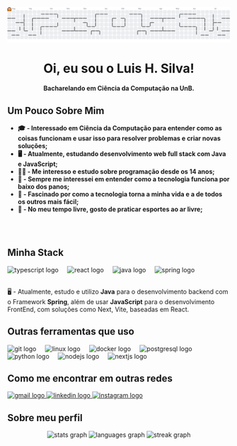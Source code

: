 <!-- <div align="center">
<h1>Hi there! </h1>
</div>
<strong>

- <a href="https://isc-tools.vercel.app/">ISCTools</a> / <a href="https://github.com/LuisHenriqueDaSilv/ISCTools">Repo ISCTools</a>
- <a href="https://github.com/LuisHenriqueDaSilv/BeecrowdSolutions-C">BeecrowdSolutions-C</a>
- <a href="https://github.com/LuisHenriqueDaSilv/BeecrowdSolutions-C">LeetCodeSolutions-Java</a>
</strong>
</div> -->

<picture>
  <source media="(prefers-color-scheme: dark)" srcset="https://raw.githubusercontent.com/LuisHenriqueDaSilv/LuisHenriqueDaSilv/output/pacman-contribution-graph-dark.svg">
  <source media="(prefers-color-scheme: light)" srcset="https://raw.githubusercontent.com/LuisHenriqueDaSilv/LuisHenriqueDaSilv/output/pacman-contribution-graph.svg">
  <img alt="pacman contribution graph" src="https://raw.githubusercontent.com/LuisHenriqueDaSilv/LuisHenriqueDaSilv/output/pacman-contribution-graph.svg">
</picture>

###

<div align="center">
<h1>Oi, eu sou o Luis H. Silva!</h1>
<p><strong>Bacharelando em Ciência da Computação na UnB.</strong></p>
</div>

## Um Pouco Sobre Mim
- <strong>🎓 - Interessado em Ciência da Computação para entender como as coisas funcionam e usar isso para resolver problemas e criar novas soluções;</strong> 
- <strong>🖥️ - Atualmente, estudando desenvolvimento web full stack com Java e JavaScript;</strong>
- <strong>🧑‍💻 - Me interesso e estudo sobre programação desde os 14 anos;</strong>
- <strong>🤔 - Sempre me interessei em entender como a tecnologia funciona por baixo dos panos;</strong>
- <strong>🤖 - Fascinado por como a tecnologia torna a minha vida e a de todos os outros mais fácil; </strong>
- <strong>🌱 - No meu tempo livre, gosto de praticar esportes ao ar livre;</strong>
</br>
</br>

## Minha Stack
<div align="left">
  <img src="https://cdn.jsdelivr.net/gh/devicons/devicon/icons/typescript/typescript-original.svg" height="40" alt="typescript logo"  />
  <img width="12" />
  <img src="https://cdn.jsdelivr.net/gh/devicons/devicon/icons/react/react-original.svg" height="40" alt="react logo"  />
  <img width="12" />
  <img src="https://cdn.jsdelivr.net/gh/devicons/devicon/icons/java/java-original.svg" height="40" alt="java logo"  />
  <img width="12" />
  <img src="https://cdn.jsdelivr.net/gh/devicons/devicon/icons/spring/spring-original.svg" height="40" alt="spring logo"  />
</div>
</br>
<p>🖥️ - Atualmente, estudo e utilizo <strong>Java</strong> para o desenvolvimento backend com o Framework <strong>Spring</strong>, além de usar <strong>JavaScript</strong> para o desenvolvimento FrontEnd, com soluções como Next, Vite, baseadas em React.</p>

## Outras ferramentas que uso

<div align="left">
  <img src="https://cdn.jsdelivr.net/gh/devicons/devicon/icons/git/git-original.svg" height="40" alt="git logo"  />
  <img width="12" />
  <img src="https://cdn.jsdelivr.net/gh/devicons/devicon/icons/linux/linux-original.svg" height="40" alt="linux logo"  />
  <img width="12" />
  <img src="https://cdn.jsdelivr.net/gh/devicons/devicon/icons/docker/docker-original.svg" height="40" alt="docker logo"  />
  <img width="12" />
  <img src="https://cdn.jsdelivr.net/gh/devicons/devicon/icons/postgresql/postgresql-original.svg" height="40" alt="postgresql logo"  />
  <img width="12" />
  <img src="https://cdn.jsdelivr.net/gh/devicons/devicon/icons/python/python-original.svg" height="40" alt="python logo"  />
  <img width="12" />
  <img src="https://cdn.jsdelivr.net/gh/devicons/devicon/icons/nodejs/nodejs-original.svg" height="40" alt="nodejs logo"  />
  <img width="12" />
  <img src="https://cdn.jsdelivr.net/gh/devicons/devicon/icons/nextjs/nextjs-original.svg" height="40" alt="nextjs logo"  />
</div>

###

## Como me encontrar em outras redes
<div align="left">
  <a href="luishenriquen14@gmail.com" target="_blank">
    <img src="https://img.shields.io/static/v1?message=Gmail&logo=gmail&label=&color=D14836&logoColor=white&labelColor=&style=for-the-badge" height="30" alt="gmail logo"  />
  </a>
  <a href="https://www.linkedin.com/in/luishenriquedasilv/" target="_blank">
    <img src="https://img.shields.io/static/v1?message=LinkedIn&logo=linkedin&label=&color=0077B5&logoColor=white&labelColor=&style=for-the-badge" height="30" alt="linkedin logo"  />
  </a>
  <a href="https://instagram.com/luishenri.silva" target="_blank">
    <img src="https://img.shields.io/static/v1?message=Instagram&logo=instagram&label=&color=E4405F&logoColor=white&labelColor=&style=for-the-badge" height="30" alt="instagram logo"  />
  </a>
</div>

###


## Sobre meu perfil  
<div align="center">
  <img src="https://github-readme-stats.vercel.app/api?username=LuisHenriqueDaSilv&hide_title=false&hide_rank=false&show_icons=true&include_all_commits=true&count_private=true&disable_animations=false&theme=dark&locale=pt-br&hide_border=true&order=1" height="150" alt="stats graph"  />
  <img src="https://github-readme-stats.vercel.app/api/top-langs?username=LuisHenriqueDaSilv&locale=pt-br&hide_title=false&layout=compact&card_width=320&langs_count=6&theme=dark&hide_border=true&order=2" height="150" alt="languages graph"  />
  <img src="https://streak-stats.demolab.com?user=LuisHenriqueDaSilv&locale=pt-br&mode=daily&theme=dark&hide_border=true&border_radius=5&order=3" height="150" alt="streak graph"  />
</div>














